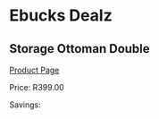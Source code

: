 
# Ebucks Dealz
## Storage Ottoman Double
[Product Page](https://www.ebucks.com/web/shop/productSelected.do?prodId=1129493554&catId=714962196)

Price: R399.00

Savings: 


	